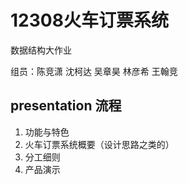 # 12308火车订票系统

数据结构大作业

组员：陈竞潇 沈柯达 吴章昊 林彦希 王翰竞

## presentation 流程

1. 功能与特色
2. 火车订票系统概要（设计思路之类的）
3. 分工细则
4. 产品演示
